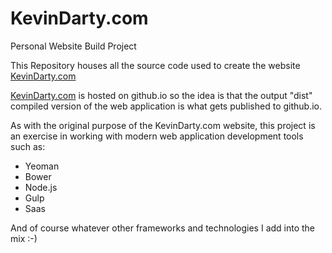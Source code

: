 # KevinDarty.com
Personal Website Build Project

This Repository houses all the source code used to create the website [KevinDarty.com](http://www.KevinDarty.com)

[KevinDarty.com](http://www.KevinDarty.com) is hosted on github.io so the idea is that the output "dist" compiled version of the web application is what gets published to github.io.

As with the original purpose of the KevinDarty.com website, this project is an exercise in working with modern web application development tools such as:

* Yeoman
* Bower
* Node.js
* Gulp
* Saas

And of course whatever other frameworks and technologies I add into the mix :-)